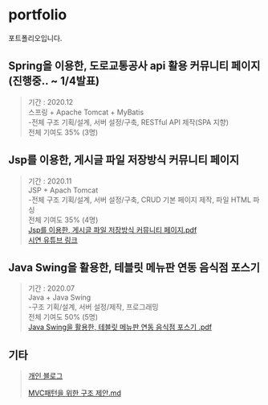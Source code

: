 # portfolio
포트폴리오입니다.

Spring을 이용한, 도로교통공사 api 활용 커뮤니티 페이지(진행중.. ~ 1/4발표)
-------
>기간 : 2020.12   
>스프링 + Apache Tomcat + MyBatis   
>-전체 구조 기획/설계, 서버 설정/구축, RESTful API 제작(SPA 지향)   
>전체 기여도 35% (3명)   



Jsp를 이용한, 게시글 파일 저장방식 커뮤니티 페이지
-------
>기간 : 2020.11   
>JSP + Apach Tomcat   
>-전체 구조 기획/설계, 서버 설정/구축, CRUD 기본 페이지 제작, 파일 HTML 파싱   
>전체 기여도 35% (4명)   
>[Jsp를 이용한, 게시글 파일 저장방식 커뮤니티 페이지.pdf](https://github.com/markhong93/portfolio/blob/main/Jsp%EB%A5%BC%20%EC%9D%B4%EC%9A%A9%ED%95%9C%2C%20%EA%B2%8C%EC%8B%9C%EA%B8%80%20%ED%8C%8C%EC%9D%BC%20%EC%A0%80%EC%9E%A5%EB%B0%A9%EC%8B%9D%20%EC%BB%A4%EB%AE%A4%EB%8B%88%ED%8B%B0%20%ED%8E%98%EC%9D%B4%EC%A7%80/Jsp%EB%A5%BC%20%EC%9D%B4%EC%9A%A9%ED%95%9C%2C%20%EA%B2%8C%EC%8B%9C%EA%B8%80%20%ED%8C%8C%EC%9D%BC%20%EC%A0%80%EC%9E%A5%EB%B0%A9%EC%8B%9D%20%EC%BB%A4%EB%AE%A4%EB%8B%88%ED%8B%B0%20%ED%8E%98%EC%9D%B4%EC%A7%80.pdf)   
>[시연 유튜브 링크](https://www.youtube.com/watch?v=tLHih5xjFKA)   
   

Java Swing을 활용한, 테블릿 메뉴판 연동 음식점 포스기 
--------
>기간 : 2020.07   
>Java + Java Swing   
>-구조 기획/설계, 서버 설정/제작, 프로그래밍   
>전체 기여도 50% (5명)   
>[Java Swing을 활용한, 테블릿 메뉴판 연동 음식점 포스기
.pdf](https://github.com/markhong93/portfolio/blob/main/Java%20Swing%EC%9D%84%20%ED%99%9C%EC%9A%A9%ED%95%9C%20%ED%85%8C%EB%B8%94%EB%A6%BF%20%EB%A9%94%EB%89%B4%ED%8C%90%20%EC%97%B0%EB%8F%99%20%EC%9D%8C%EC%8B%9D%EC%A0%90%20%ED%8F%AC%EC%8A%A4%EA%B8%B0/Java%20Swing%EC%9D%84%20%ED%99%9C%EC%9A%A9%ED%95%9C%20%ED%85%8C%EB%B8%94%EB%A6%BF%20%EB%A9%94%EB%89%B4%ED%8C%90%20%EC%97%B0%EB%8F%99%20%EC%9D%8C%EC%8B%9D%EC%A0%90%20%ED%8F%AC%EC%8A%A4%EA%B8%B0.pdf)   
   
   
   
기타
--------
>[개인 블로그](https://blog.naver.com/markhong93)   
>  
>[MVC패턴을 위한 구조 제안.md](https://github.com/markhong93/portfolio/blob/main/MVC_Pattern/MVC%ED%8C%A8%ED%84%B4%EC%9D%84%20%EC%9C%84%ED%95%9C%20%EA%B5%AC%EC%A1%B0%20%EC%A0%9C%EC%95%88.md)   
